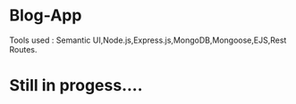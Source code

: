 # Blog-App
Tools used : Semantic UI,Node.js,Express.js,MongoDB,Mongoose,EJS,Rest Routes.


# Still in progess....

